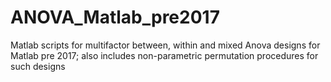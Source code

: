 # ANOVA_Matlab_pre2017
Matlab scripts for multifactor between, within and mixed Anova designs for Matlab pre 2017; also includes non-parametric permutation procedures for such designs
